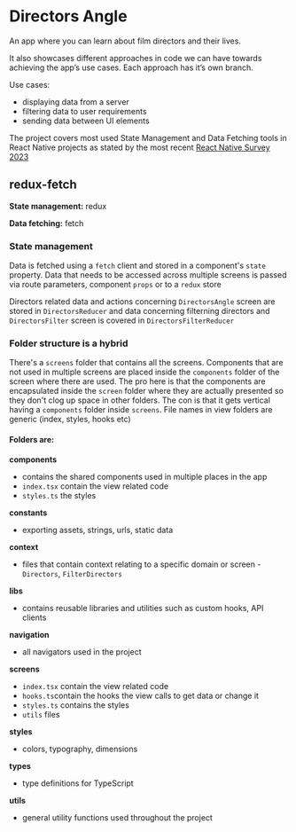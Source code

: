 # Directors Angle

An app where you can learn about film directors and their lives.

It also showcases different approaches in code we can have towards achieving the app’s use cases. Each approach has it’s own branch.

Use cases:

- displaying data from a server
- filtering data to user requirements
- sending data between UI elements

The project covers most used State Management and Data Fetching tools in React Native projects as stated by the most recent [React Native Survey 2023](https://results.stateofreactnative.com/)

## redux-fetch

**State management:** redux

**Data fetching:** fetch

### State management

Data is fetched using a `fetch` client and stored in a component's `state` property. Data that needs to be accessed across multiple screens is passed via route parameters, component `props` or to a `redux` store

Directors related data and actions concerning `DirectorsAngle` screen are stored in `DirectorsReducer` and
data concerning filterning directors and `DirectorsFilter` screen is covered in `DirectorsFilterReducer`

### Folder structure is a hybrid

There's a `screens` folder that contains all the screens. Components that are not used in multiple
screens are placed inside the `components` folder of the screen where there are used. The pro here
is that the components are encapsulated inside the `screen` folder where they are actually presented so they don't clog up space in other folders. The con is that it gets vertical having a `components` folder inside `screens`.
File names in view folders are generic (index, styles, hooks etc)

#### Folders are:

**components**

- contains the shared components used in multiple places in the app
- `index.tsx` contain the view related code
- `styles.ts` the styles

**constants**

- exporting assets, strings, urls, static data

**context**

- files that contain context relating to a specific domain or screen - `Directors`, `FilterDirectors`

**libs**

- contains reusable libraries and utilities such as custom hooks, API clients

**navigation**

- all navigators used in the project

**screens**

- `index.tsx` contain the view related code
- `hooks.ts`contain the hooks the view calls to get data or change it
- `styles.ts` contains the styles
- `utils` files

**styles**

- colors, typography, dimensions

**types**

- type definitions for TypeScript

**utils**

- general utility functions used throughout the project
